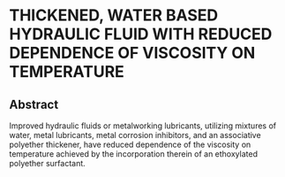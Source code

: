 # THICKENED, WATER BASED HYDRAULIC FLUID WITH REDUCED DEPENDENCE OF VISCOSITY ON TEMPERATURE

## Abstract
Improved hydraulic fluids or metalworking lubricants, utilizing mixtures of water, metal lubricants, metal corrosion inhibitors, and an associative polyether thickener, have reduced dependence of the viscosity on temperature achieved by the incorporation therein of an ethoxylated polyether surfactant.